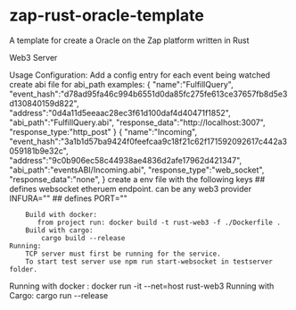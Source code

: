 # zap-rust-oracle-template
A template for create a Oracle on the Zap platform written in Rust

Web3 Server

Usage
    Configuration:
        Add a config entry for each event being watched
        create abi file for abi_path
        examples:
            {
            "name":"FulfillQuery",
            "event_hash":"d78ad95fa46c994b6551d0da85fc275fe613ce37657fb8d5e3d130840159d822",
            "address":"0d4a11d5eeaac28ec3f61d100daf4d40471f1852",
            "abi_path":"FulfillQuery.abi",
            "response_data":"http://localhost:3007",
            "response_type:"http_post"
            }
            {
            "name":"Incoming",
            "event_hash":"3a1b1d57ba9424f0feefcaa9c18f21c62f171592092617c442a3059181b9e32c",
            "address":"9c0b906ec58c44938ae4836d2afe17962d421347",
            "abi_path":"eventsABI/Incoming.abi",
            "response_type":"web_socket",
            "response_data":"none",
            }
        create a env file with the following keys
            ## defines websocket etheruem endpoint. can be any web3 provider
            INFURA=""
            ## defines 
            PORT=""

        Build with docker:
           from project run: docker build -t rust-web3 -f ./Dockerfile .
        Build with cargo:
            cargo build --release
    Running:
        TCP server must first be running for the service. 
        To start test server use npm run start-websocket in testserver folder.

Running with docker :
    docker run -it --net=host rust-web3
Running with Cargo:
    cargo run --release